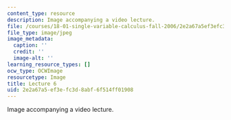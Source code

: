 ```yaml
---
content_type: resource
description: Image accompanying a video lecture.
file: /courses/18-01-single-variable-calculus-fall-2006/2e2a67a5ef3efc3d8abf6f514ff01908_lec06.jpg
file_type: image/jpeg
image_metadata:
  caption: ''
  credit: ''
  image-alt: ''
learning_resource_types: []
ocw_type: OCWImage
resourcetype: Image
title: Lecture 6
uid: 2e2a67a5-ef3e-fc3d-8abf-6f514ff01908
---
```

Image accompanying a video lecture.

